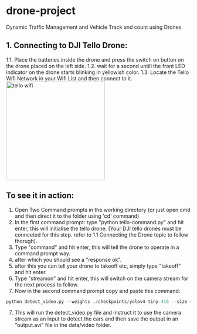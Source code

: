 # drone-project
Dynamic Traffic Management and Vehicle Track and count using Drones

## 1. Connecting to DJI Tello Drone: 
1.1. Place the batteries inside the drone and press the switch on button on the drone placed on the left side.
1.2. wait for a second untill the front LED indicator on the drone starts blinking in yellowish color. 
1.3. Locate the Tello Wifi Network in your Wifi List and then connect to it. 
<img width="269" alt="tello wifi" src="https://user-images.githubusercontent.com/50179614/110765106-d7e9a780-8279-11eb-9f3f-bf2c342ecf5b.png">
 

## To see it in action:

1. Open Two Command prompts in the working directory (or just open cmd and then direct it to the folder using 'cd' command) 
2. In the first command prompt: type "python tello-command.py" and hit enter, this will initialise the tello drone. (Your DJI tello drones must be connceted for this step. refer to 1.1 Connecting the Drone topic to follow thorugh).
3. Type "command" and hit enter, this will tell the drone to operate in a command prompt way.
4. after which you should see a "response ok".
5. after this you can tell your drone to takeoff etc, simply type "takeoff" and hit enter.
6. Type "streamon" and hit enter, this will switch on the camera stream for the next process to follow.
7. Now in the second command prompt copy and paste this command:
```python
python detect_video.py --weights ./checkpoints/yolov4-tiny-416 --size 416 --model yolov4 --video 0 --output ./data/video/output.avi --count --tiny
```
7. This will run the detect_video.py file and instruct it to use the camera stream as an input to detect the cars and then save the output in an "output.avi" file in the data/video folder.


